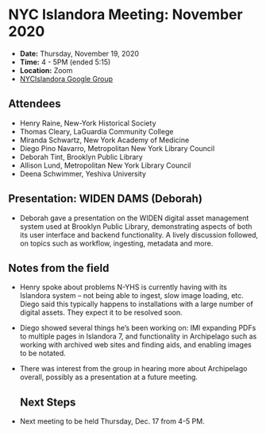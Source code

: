 # NYC Islandora Meeting: November 2020
* **Date:**  Thursday, November 19, 2020
* **Time:** 4 - 5PM (ended 5:15)
* **Location:**  Zoom 
* [NYCIslandora Google Group](https://groups.google.com/forum/#!forum/nycislandora)

## Attendees
* Henry Raine, New-York Historical Society
* Thomas Cleary, LaGuardia Community College
* Miranda Schwartz, New York Academy of Medicine
* Diego Pino Navarro, Metropolitan New York Library Council
* Deborah Tint, Brooklyn Public Library
* Allison Lund, Metropolitan New York Library Council
* Deena Schwimmer, Yeshiva University

## Presentation: WIDEN DAMS (Deborah)
 * Deborah gave a presentation on the WIDEN digital asset management system used at Brooklyn Public Library, demonstrating aspects of both its user interface and backend functionality.  A lively discussion followed, on topics such as workflow, ingesting, metadata and more.  

## Notes from the field 
  * Henry spoke about problems N-YHS is currently having with its Islandora system – not being able to ingest, slow image loading, etc.  Diego said this typically happens to installations with a large number of digital assets. They expect it to be resolved soon.
  * Diego showed several things he’s been working on: IMI expanding PDFs to multiple pages in Islandora 7, and functionality in Archipelago such as working with archived web sites and finding aids, and enabling images to be notated.   
* There was interest from the group in hearing more about Archipelago overall, possibly as a presentation at a future meeting.   

  ## Next Steps 
* Next meeting to be held Thursday, Dec. 17 from 4-5 PM.  


 
